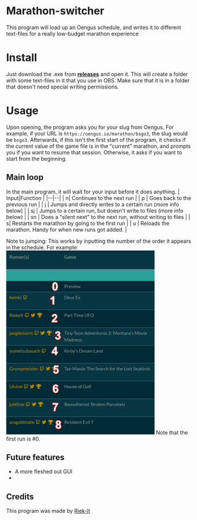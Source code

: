 # Marathon-switcher
This program will load up an Oengus schedule, and writes it to different text-files for a really low-budget marathon experience

# Install

Just download the .exe from [**releases**](https://github.com/riek-lt/marathon-switcher/releases) and open it. This will create a folder with some text-files in it that you use in OBS. Make sure that it is in a folder that doesn't need special writing permissions.

# Usage
Upon opening, the program asks you for your slug from Oengus. For example, if your URL is `https://oengus.io/marathon/bsgo3`, the slug would be `bsgo3`.
Afterwards, if this isn't the first start of the program, it checks if the current value of the game file is in the "current" marathon, and prompts you if you want to resume that session. Otherwise, it asks if you want to start from the beginning.

## Main loop
In the main program, it will wait for your input before it does anything.
|  Input|Function  |
|--|--|
| n| Continues to the next run |
| p | Goes back to the previous run |
| j | Jumps and directly writes to a certain run (more info below) |
| sj | Jumps to a certain run, but doesn't write to files (more info below) |
| sn | Does a "silent next" to the next run, without writing to files |
|  s| Restarts the marathon by going to the first run |
| u | Reloads the marathon. Handy for when new runs got added. |

Note to jumping: This works by inputting the number of the order it appears in the schedule. For example:
![](docs/scheduleexample.png)
Note that the first run is #0.

## Future features
- A more fleshed out GUI
-

## Credits
This program was made by [Riek-lt](https://twitter.com/riek_lt)
